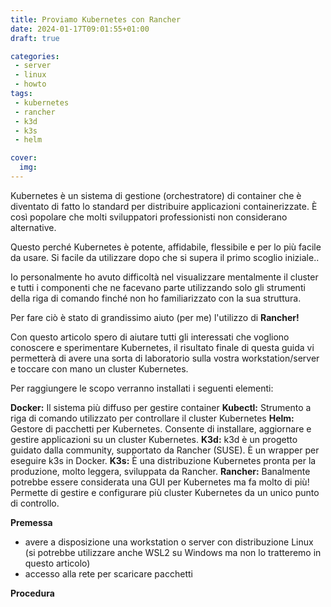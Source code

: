 ```yaml
---
title: Proviamo Kubernetes con Rancher
date: 2024-01-17T09:01:55+01:00
draft: true

categories:
 - server
 - linux
 - howto
tags:
 - kubernetes
 - rancher
 - k3d
 - k3s
 - helm

cover:
  img: 
---
```


Kubernetes è un sistema di gestione (orchestratore) di container che è diventato di fatto lo standard per distribuire applicazioni containerizzate. È così popolare che molti sviluppatori professionisti non considerano alternative. 

Questo perché Kubernetes è potente, affidabile, flessibile e per lo più facile da usare. Si facile da utilizzare dopo che si supera il primo scoglio iniziale.. 

Io personalmente ho avuto difficoltà nel visualizzare mentalmente il cluster e tutti i componenti che ne facevano parte utilizzando solo gli strumenti della riga di comando finché non ho familiarizzato con la sua struttura.

Per fare ciò è stato di grandissimo aiuto (per me) l'utilizzo di **Rancher!**

Con questo articolo spero di aiutare tutti gli interessati che vogliono conoscere e sperimentare Kubernetes, il risultato finale di questa guida vi permetterà di avere una sorta di laboratorio sulla vostra workstation/server e toccare con mano un cluster Kubernetes.

Per raggiungere le scopo verranno installati i seguenti elementi:

**Docker:** Il sistema più diffuso per gestire container
**Kubectl:** Strumento a riga di comando utilizzato per controllare il cluster Kubernetes
**Helm:** Gestore di pacchetti per Kubernetes. Consente di installare, aggiornare e gestire applicazioni su un cluster Kubernetes.
**K3d:** k3d è un progetto guidato dalla community, supportato da Rancher (SUSE). È un wrapper per eseguire k3s in Docker.
**K3s:** È una distribuzione Kubernetes pronta per la produzione, molto leggera, sviluppata da Rancher.
**Rancher:** Banalmente potrebbe essere considerata una GUI per Kubernetes ma fa molto di più! Permette di gestire e configurare più cluster Kubernetes da un unico punto di controllo.

**Premessa**
 - avere a disposizione una workstation o server con distribuzione Linux (si potrebbe utilizzare anche WSL2 su Windows ma non lo tratteremo in questo articolo)
 - accesso alla rete per scaricare pacchetti

**Procedura**


